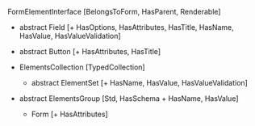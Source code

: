 FormElementInterface [BelongsToForm, HasParent, Renderable]

- abstract Field [+ HasOptions, HasAttributes, HasTitle, HasName, HasValue, HasValueValidation]

- abstract Button [+ HasAttributes, HasTitle]

- ElementsCollection [TypedCollection<FormElementInterface>]

    - abstract ElementSet [+ HasName, HasValue, HasValueValidation]

- abstract ElementsGroup [Std, HasSchema + HasName, HasValue]

    - Form [+ HasAttributes]